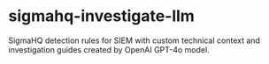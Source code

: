 # sigmahq-investigate-llm
SigmaHQ detection rules for SIEM with custom technical context and investigation guides created by OpenAI GPT-4o model.

